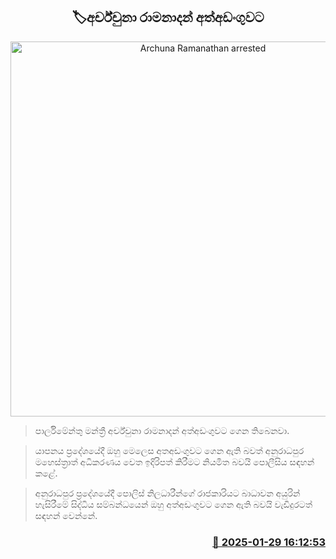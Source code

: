 <p align='center'><b><h2 align='center' title='Archuna Ramanathan arrested'>🏷අර්ච්චුනා රාමනාදන් අත්අඩංගුවට</h2></b></p>
<p align='center'><img src='https://helakuru.sgp1.cdn.digitaloceanspaces.com/esana/images/lib/archuna-ramanadan.jpg' width='600' alt='Archuna Ramanathan arrested'></p>

> පාර්ලිමේන්තු මන්ත්‍රී අර්ච්චුනා රාමනාදන් අත්අඩංගුවට ගෙන තිබෙනවා.

> යාපනය ප්‍රදේශයේදී ඔහු මෙලෙස අතඅඩංගුවට ගෙන ඇති බවත් අනුරාධපුර මහෙස්ත්‍රාත් අධිකරණය වෙත ඉදිරිපත් කිරීමට නියමිත බවයි පොලීසිය සඳහන් කළේ.

> අනුරාධපුර ප්‍රදේශයේදී පොලිස් නිලධාරීන්ගේ රාජකාරියට බාධාවන අයුරින් හැසිරීමේ සිද්ධිය සම්බන්ධයෙන් ඔහු අත්අඩංගුවට ගෙන ඇති බවයි වැඩිදුරටත් සඳහන් වෙන්නේ.



<h3 align='right'><a href='https://www.helakuru.lk/esana/p/107004/'>📅 2025-01-29 16:12:53</a></h3>
